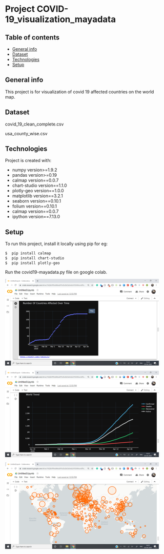 # Project COVID-19_visualization_mayadata


## Table of contents
* [General info](#general-info)
* [Dataset](#dataset)
* [Technologies](#technologies)
* [Setup](#setup)

## General info
This project is for visualization of covid 19 affected countries on the world map.

## Dataset
covid_19_clean_complete.csv

usa_county_wise.csv
	
## Technologies
Project is created with:
* numpy version>=1.9.2
* pandas version>=0.19
* calmap version==0.0.7
* chart-studio version==1.1.0
* plotly-geo version==1.0.0
* matplotlib version==3.2.1
* seaborn version==0.10.1
* folium version==0.10.1
* calmap version==0.0.7
* ipython version==7.13.0
	
## Setup
To run this project, install it locally using pip for eg:
```
$  pip install calmap
$  pip install chart-studio
$  pip install plotly-geo

```
Run the covid19-mayadata.py file on google colab.


![Number of Countries affected due to COVID-19](countries_effected.png)

![World trend](world_trend.png)

![COVID_19_affected countries on world map](covid19_effected_world_map.png)
